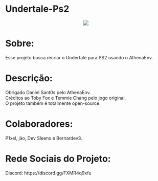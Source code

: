 # Undertale-Ps2
<div align="center">
<img src="https://github.com/P1xelDevv/Undertale-Ps2/assets/148770450/37d9749f-768b-4945-89ce-e1a0d0b099fc" />
</div>
<h1>Sobre:</h1>
Esse projeto busca recriar o Undertale para PS2 usando o AthenaEnv.
<h1>Descrição:</h1>
Obrigado Daniel Sant0s pelo AthenaEnv.
<br>
Créditos ao Toby Fox e Temmie Chang pelo jogo original.
<br>
O projeto também é totalmente open-source.
<h1>Colaboradores:</h1>
P1xel, jão, Dev Sleenx e Bernardev3.
<h1>Rede Sociais do Projeto:</h1>
Discord: https://discord.gg/FXMR4q9xfu
